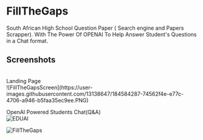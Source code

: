 # FillTheGaps
South African High School Question Paper ( Search engine and Papers Scrapper).
With The Power Of OPENAI To Help Answer Student's Questions in a Chat format.

<h2>Screenshots</h2></br>
Landing Page</br>
![FillTheGapsScreen](https://user-images.githubusercontent.com/13138647/184584287-74562f4e-e77c-4706-a946-b5faa35ec9ee.PNG)

OpenAI Powered Students Chat(Q&A)</br>
![EDUAI](https://user-images.githubusercontent.com/13138647/184584366-e34501e4-a8f7-4654-beca-1b79267426a8.PNG)


![FillTheGaps](https://user-images.githubusercontent.com/13138647/184583616-91b0a909-ce33-4b54-bd66-1694a130322b.png)
